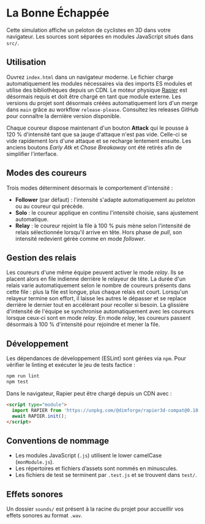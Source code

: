 # La Bonne Échappée

Cette simulation affiche un peloton de cyclistes en 3D dans votre navigateur. Les sources sont séparées en modules JavaScript situés dans `src/`.

## Utilisation
Ouvrez `index.html` dans un navigateur moderne. Le fichier charge automatiquement les modules nécessaires via des imports ES modules et utilise des bibliothèques depuis un CDN. Le moteur physique [Rapier](https://rapier.rs/) est désormais requis et doit être chargé en tant que module externe.
Les versions du projet sont désormais créées automatiquement lors d'un merge dans `main` grâce au workflow `release-please`. Consultez les releases GitHub pour connaître la dernière version disponible.

Chaque coureur dispose maintenant d'un bouton **Attack** qui le pousse à 120 % d'intensité tant que sa jauge d'attaque n'est pas vide. Celle-ci se vide rapidement lors d'une attaque et se recharge lentement ensuite.
Les anciens boutons *Early Atk* et *Chase Breakaway* ont été retirés afin de simplifier l'interface.

## Modes des coureurs

Trois modes déterminent désormais le comportement d'intensité :

- **Follower** (par défaut) : l'intensité s'adapte automatiquement au peloton ou au coureur qui précède.
- **Solo** : le coureur applique en continu l'intensité choisie, sans ajustement automatique.
- **Relay** : le coureur rejoint la file à 100 % puis mène selon l'intensité de relais sélectionnée lorsqu'il arrive en tête. Hors phase de *pull*, son intensité redevient gérée comme en mode *follower*.

## Gestion des relais

Les coureurs d'une même équipe peuvent activer le mode *relay*. Ils se placent
alors en file indienne derrière le relayeur de tête. La durée d'un relais varie
automatiquement selon le nombre de coureurs présents dans cette file : plus la
file est longue, plus chaque relais est court. Lorsqu'un relayeur termine son
effort, il laisse les autres le dépasser et se replace derrière le dernier tout
en accélérant pour recoller si besoin. La glissière d'intensité de l'équipe se
synchronise automatiquement avec les coureurs lorsque ceux‑ci sont en mode
*relay*.
En mode *relay*, les coureurs passent désormais à 100 % d'intensité pour
rejoindre et mener la file.

## Développement
Les dépendances de développement (ESLint) sont gérées via `npm`. Pour vérifier le linting et exécuter le jeu de tests factice :

```bash
npm run lint
npm test
```

Dans le navigateur, Rapier peut être chargé depuis un CDN avec :

```html
<script type="module">
  import RAPIER from 'https://unpkg.com/@dimforge/rapier3d-compat@0.18.0/rapier.mjs?module';
  await RAPIER.init();
</script>
```

## Conventions de nommage

- Les modules JavaScript (`.js`) utilisent le lower camelCase (`monModule.js`).
- Les répertoires et fichiers d’assets sont nommés en minuscules.
- Les fichiers de test se terminent par `.test.js` et se trouvent dans `test/`.

## Effets sonores

Un dossier `sounds/` est présent à la racine du projet pour accueillir vos effets sonores au format `.wav`.

